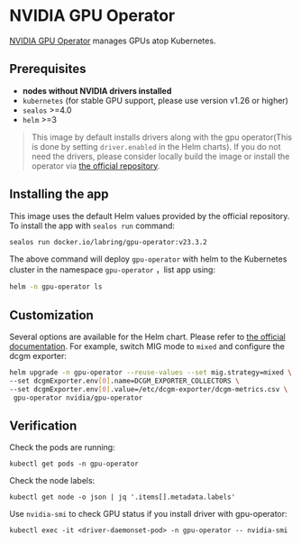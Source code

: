 # NVIDIA GPU Operator

[NVIDIA GPU Operator](https://github.com/NVIDIA/gpu-operator) manages GPUs atop Kubernetes.

## Prerequisites
- **nodes without NVIDIA drivers installed**
- `kubernetes` (for stable GPU support, please use version v1.26 or higher)
- `sealos` >=4.0
- `helm` >=3

> This image by default installs drivers along with the gpu operator(This is done by setting `driver.enabled` in the Helm charts). If you do not need the drivers, please consider locally build the image or install the operator via [the official repository](https://docs.nvidia.com/datacenter/cloud-native/gpu-operator/latest/getting-started.html#install-nvidia-gpu-operator).
 
## Installing the app
This image uses the default Helm values provided by the official repository. To install the app with `sealos run` command:

```bash
sealos run docker.io/labring/gpu-operator:v23.3.2
```

The above command will deploy `gpu-operator` with helm to the Kubernetes cluster in the namespace `gpu-operator` ，list app using:

```bash
helm -n gpu-operator ls
```

## Customization

Several options are available for the Helm chart. Please refer to [the official documentation](https://docs.nvidia.com/datacenter/cloud-native/gpu-operator/latest/getting-started.html#chart-customization-options). For example, switch MIG mode to `mixed` and configure the
dcgm exporter:

```bash
helm upgrade -n gpu-operator --reuse-values --set mig.strategy=mixed \
--set dcgmExporter.env[0].name=DCGM_EXPORTER_COLLECTORS \
--set dcgmExporter.env[0].value=/etc/dcgm-exporter/dcgm-metrics.csv \
 gpu-operator nvidia/gpu-operator
```

## Verification
Check the pods are running:

```
kubectl get pods -n gpu-operator
```

Check the node labels:
```
kubectl get node -o json | jq '.items[].metadata.labels'
```

Use `nvidia-smi` to check GPU status if you install driver with gpu-operator:

```
kubectl exec -it <driver-daemonset-pod> -n gpu-operator -- nvidia-smi
```